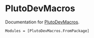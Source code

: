 # PlutoDevMacros

Documentation for [PlutoDevMacros](https://github.com/disberd/PlutoDevMacros.jl).

```@contents
Modules = [PlutoDevMacros.FromPackage]
```